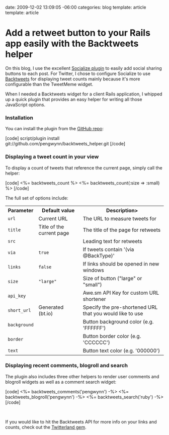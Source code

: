 date: 2009-12-02 13:09:05 -06:00
categories: blog
template: article
template: article

# Add a retweet button to your Rails app easily with the Backtweets helper
On this blog, I use the excellent <a href="http://wordpress.org/extend/plugins/socialize/">Socialize plugin</a> to easily add social sharing buttons to each post. For Twitter, I chose to configure Socialize to use <a href='http://backtweets.com'>Backtweets</a> for displaying tweet counts mainly because it's more configurable than the TweetMeme widget. 

When I needed a Backtweets widget for a client Rails application, I whipped up a quick plugin that provides an easy helper for writing all those JavaScript options.
<!--more-->

<h3>Installation</h3>

You can install the plugin from the <a href="http://github.com/pengwynn/backtweets_helper">GitHub repo</a>:

[code]
script/plugin install git://github.com/pengwynn/backtweets_helper.git
[/code]

<h3>Displaying a tweet count in your view</h3>

To display a count of tweets that reference the current page, simply call the helper:

[code]
&lt;%= backtweets_count %&gt;
&lt;%= backtweets_count(:size => :small) %&gt;
[/code]

<script type="text/javascript">
        tweetcount_url = 'http://wynnnetherland.com/2009/12/add-a-retweet-button-to-your-rails-app-easily-with-the-backtweets-helper';
</script>
<script type="text/javascript" src="http://widgets.backtype.com/tweetcount.js"></script>
<script type="text/javascript">
        tweetcount_url = 'http://wynnnetherland.com/2009/12/add-a-retweet-button-to-your-rails-app-easily-with-the-backtweets-helper';
        tweetcount_size = 'small';
</script>
<script type="text/javascript" src="http://widgets.backtype.com/tweetcount.js"></script>

The full set of options include:

<table>
  <tr>
    <th>Parameter</th>
    <th>Default value</th>
    <th>Description></th>
  </tr>
  <tr>
    <td><code>url</code></td>
    <td>Current URL</td>
    <td>The URL to measure tweets for</td>
  </tr>
  <tr>
    <td><code>title</code></td>
    <td>Title of the current page</td>
    <td>The title of the page for retweets</td>
  </tr>
  <tr>
    <td><code>src</code></td>
    <td></td>
    <td>Leading text for retweets</td>
  </tr>
  <tr>
    <td><code>via</code></td>
    <td><code>true</code></td>
    <td>If tweets contain '(via @BackType)'</td>
  </tr>
  <tr>
    <td><code>links</code></td>
    <td><code>false</code></td>
    <td>If links should be opened in new windows</td>
  </tr>
  <tr>
    <td><code>size</code></td>
    <td><code>"large"</code></td>
    <td>Size of button ("large" or "small")</td>
  </tr>
  <tr>
    <td><code>api_key</code></td>
    <td></td>
    <td>Awe.sm API Key for custom URL shortener</td>
  </tr>
  <tr>
    <td><code>short_url</code></td>
    <td>Generated (bt.io)</td>
    <td>Specify the pre-shortened URL that you would like to use</td>
  </tr>
  <tr>
    <td><code>background</code></td>
    <td></td>
    <td>Button background color (e.g. 'FFFFFF')</td>
  </tr>
  <tr>
    <td><code>border</code></td>
    <td></td>
    <td>Button border color (e.g. 'CCCCCC')</td>
  </tr>
  <tr>
    <td><code>text</code></td>
    <td></td>
    <td>Button text color (e.g. '000000')</td>
  </tr>
</table>

<h3>Displaying recent comments, blogroll and search</h3>
The plugin also includes three other helpers to render user comments and blogroll widgets as well as a comment search widget:

[code]
&lt;%= backtweets_comments('pengwynn') -%&gt;
&lt;%= backtweets_blogroll('pengwynn') -%&gt;
&lt;%= backtweets_search('ruby') -%&gt;
[/code]

<script type="text/javascript" src="http://widgets.backtype.com/pengwynn"></script>
<script type="text/javascript" src="http://widgets.backtype.com/pengwynn/blogs"></script>
<script type="text/javascript" src="http://widgets.backtype.com/comments?q=ruby"></script>
<br />

If you would like to hit the Backtweets API for more info on your links and counts, check out the <a href='http://github.com/squeejee/twitterland'>Twitterland gem</a>.
